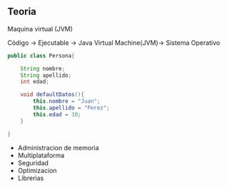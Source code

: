 ## Teoria

Maquina virtual (JVM)

Código -> Ejecutable -> Java Virtual Machine(JVM)-> Sistema Operativo

```java
public class Persona{

    String nombre;
    String apellido;
    int edad;

    void defaultDatos(){
        this.nombre = "Juan";
        this.apellido = "Perez";
        this.edad = 30;
    }

}

```
* Administracion de memoria
* Multiplataforma
* Seguridad
* Optimizacion
* Librerias
